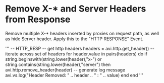 # Remove X-* and Server Headers from Response
  Remove multiple X-* headers inserted by proxies on request path, as well as hide Server header. Apply this to the "HTTP RESPONSE" Event.

'''
-- HTTP_RESP
-- get http headers
headers = avi.http.get_header()
-- iterate across set of headers
for header,value in pairs(headers) do
  if string.beginswith(string.lower(header),"x-") or string.contains(string.lower(header),"server")  then
      avi.http.remove_header(header)
      -- generate log message
      avi.vs.log("Header Removed: " .. header .. " : " .. value)
  end
end
'''

